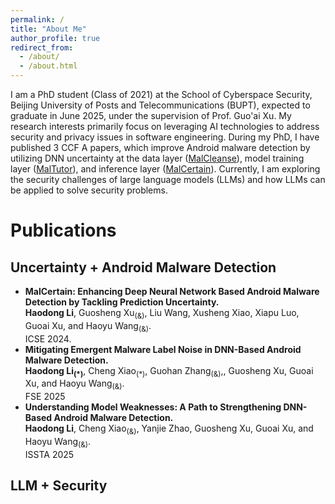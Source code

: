 ```yaml
---
permalink: /
title: "About Me"
author_profile: true
redirect_from: 
  - /about/
  - /about.html
---
```


I am a PhD student (Class of 2021) at the School of Cyberspace Security, Beijing University of Posts and Telecommunications (BUPT), expected to graduate in June 2025, under the supervision of Prof. Guo'ai Xu. My research interests primarily focus on leveraging AI technologies to address security and privacy issues in software engineering. During my PhD, I have published 3 CCF A papers, which improve Android malware detection by utilizing DNN uncertainty at the data layer ([MalCleanse]([https://github.com/academicpages/academicpages.github.io](https://dl.acm.org/doi/abs/10.1145/3597503.3639122))), model training layer ([MalTutor]([https://github.com/academicpages/academicpages.github.io](https://dl.acm.org/doi/abs/10.1145/3597503.3639122))), and inference layer ([MalCertain]([https://github.com/academicpages/academicpages.github.io](https://dl.acm.org/doi/abs/10.1145/3597503.3639122))). Currently, I am exploring the security challenges of large language models (LLMs) and how LLMs can be applied to solve security problems.  

Publications
======

Uncertainty + Android Malware Detection
------
- __MalCertain: Enhancing Deep Neural Network Based Android Malware Detection by Tackling Prediction Uncertainty.__ <br>
  __Haodong Li__, Guosheng Xu<sub>(&)</sub>, Liu Wang, Xusheng Xiao, Xiapu Luo, Guoai Xu, and Haoyu Wang<sub>(&)</sub>. <br>
  ICSE 2024.
- __Mitigating Emergent Malware Label Noise in DNN-Based Android Malware Detection.__  <br>
  __Haodong Li<sub>(\*)</sub>__, Cheng Xiao<sub>(\*)</sub>, Guohan Zhang<sub>(&)</sub>,, Guosheng Xu, Guoai Xu, and Haoyu Wang<sub>(&)</sub>. <br>
  FSE 2025
- __Understanding Model Weaknesses: A Path to Strengthening DNN-Based Android Malware Detection.__  <br>
  __Haodong Li__, Cheng Xiao<sub>(&)</sub>, Yanjie Zhao, Guosheng Xu, Guoai Xu, and Haoyu Wang<sub>(&)</sub>. <br>
  ISSTA 2025

LLM + Security
------

